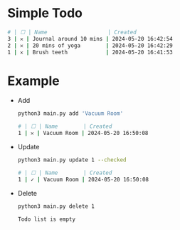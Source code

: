 # Simple Todo

```bash
# | ☐ | Name                   | Created            
3 | 𐄂 | Journal around 10 mins | 2024-05-20 16:42:54
2 | 𐄂 | 20 mins of yoga        | 2024-05-20 16:42:29
1 | 𐄂 | Brush teeth            | 2024-05-20 16:41:53
```

# Example

- Add
    ```bash
    python3 main.py add 'Vacuum Room'
    ```

    ```bash
    # | ☐ | Name        | Created            
    1 | 𐄂 | Vacuum Room | 2024-05-20 16:50:08
    ```

- Update
    ```bash
    python3 main.py update 1 --checked 
    ```

    ```bash
    # | ☐ | Name        | Created            
    1 | ✓ | Vacuum Room | 2024-05-20 16:50:08
    ```

- Delete
    ```bash
    python3 main.py delete 1 
    ```

    ```bash
    Todo list is empty
    ```
